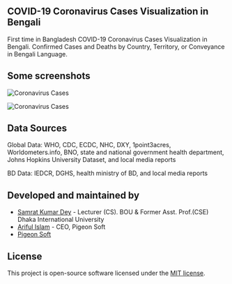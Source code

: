## COVID-19 Coronavirus Cases Visualization in Bengali

First time in Bangladesh COVID-19 Coronavirus Cases Visualization in Bengali. Confirmed Cases and Deaths by Country, Territory, or Conveyance in Bengali Language.

## Some screenshots
![Coronavirus Cases](/public/screenshots/Screenshot_61.png)

![Coronavirus Cases](/public/screenshots/Screenshot_63.png)


## Data Sources
Global Data: WHO, CDC, ECDC, NHC, DXY, 1point3acres, Worldometers.info, BNO, state and national government health department, Johns Hopkins University Dataset, and local media reports

BD Data: IEDCR, DGHS, health ministry of BD, and local media reports

## Developed and maintained by
- [Samrat Kumar Dey](https://samratdey.me/) - Lecturer (CS). BOU & Former Asst. Prof.(CSE) Dhaka International University
- [Ariful Islam](https://www.ariful.net/) - CEO, Pigeon Soft
- [Pigeon Soft](https://www.pigeon-soft.com/)

## License

This project is open-source software licensed under the [MIT license](https://opensource.org/licenses/MIT).
